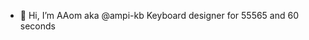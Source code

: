- 👋 Hi, I’m AAom aka @ampi-kb
Keyboard designer for 55565 and 60 seconds
<!---
contact for work ampi-kb/ampi-kb
--->
